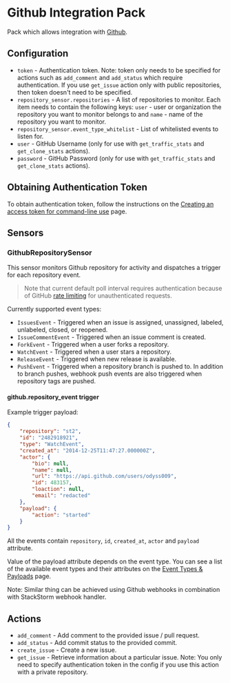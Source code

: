 # Github Integration Pack

Pack which allows integration with [Github](https://github.com/).

## Configuration

* ``token`` - Authentication token. Note: token only needs to be specified for
  actions such as ``add_comment`` and ``add_status`` which require
  authentication. If you use ``get_issue`` action only with public
  repositories, then token doesn't need to be specified.
* ``repository_sensor.repositories`` - A list of repositories to monitor. Each
  item needs to contain the following keys: ``user`` - user or organization the
  repository you want to monitor belongs to and ``name`` - name of the
  repository you want to monitor.
* ``repository_sensor.event_type_whitelist`` - List of whitelisted events to listen for.
* ``user`` - GitHub Username (only for use with ``get_traffic_stats`` and ``get_clone_stats`` actions).
* ``password`` - GitHub Password (only for use with ``get_traffic_stats`` and ``get_clone_stats`` actions).

## Obtaining Authentication Token

To obtain authentication token, follow the instructions on the [Creating an
access token for command-line use](https://help.github.com/articles/creating-an-access-token-for-command-line-use/)
page.

## Sensors

### GithubRepositorySensor

This sensor monitors Github repository for activity and dispatches a trigger
for each repository event.
> Note that current default poll interval requires authentication because of GitHub [rate limiting](https://developer.github.com/v3/#rate-limiting) for unauthenticated requests.

Currently supported event types:

* ``IssuesEvent`` - Triggered when an issue is assigned, unassigned, labeled,
  unlabeled, closed, or reopened.
* ``IssueCommentEvent`` - Triggered when an issue comment is created.
* ``ForkEvent`` - Triggered when a user forks a repository.
* ``WatchEvent`` - Triggered when a user stars a repository.
* ``ReleaseEvent`` - Triggered when new release is available.
* ``PushEvent`` - Triggered when a repository branch is pushed to. In addition to branch pushes, webhook push events are also triggered when repository tags are pushed.

#### github.repository_event trigger

Example trigger payload:

```json
{
    "repository": "st2",
    "id": "2482918921",
    "type": "WatchEvent",
    "created_at": "2014-12-25T11:47:27.000000Z",
    "actor": {
        "bio": null,
        "name": null,
        "url": "https://api.github.com/users/odyss009",
        "id": 483157,
        "loaction": null,
        "email": "redacted"
    },
    "payload": {
        "action": "started"
    }
}
```

All the events contain `repository`, `id`, `created_at`, `actor` and
`payload` attribute.

Value of the payload attribute depends on the event type. You can see a list
of the available event types and their attributes on the [Event Types &
Payloads](https://developer.github.com/v3/activity/events/types/) page.

Note: Similar thing can be achieved using Github webhooks in combination with
StackStorm webhook handler.

## Actions

* ``add_comment`` - Add comment to the provided issue / pull request.
* ``add_status`` - Add commit status to the provided commit.
* ``create_issue`` - Create a new issue.
* ``get_issue`` - Retrieve information about a particular issue. Note: You
  only need to specify authentication token in the config if you use this
  action with a private repository.
